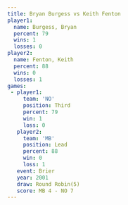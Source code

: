 ```yaml
---
title: Bryan Burgess vs Keith Fenton
player1:              
  name: Burgess, Bryan
  percent: 79         
  wins: 1             
  losses: 0           
player2:              
  name: Fenton, Keith 
  percent: 88         
  wins: 0             
  losses: 1           
games:
 - player1:         
     team: 'NO'     
     position: Third
     percent: 79    
     win: 1         
     loss: 0        
   player2:        
     team: 'MB'    
     position: Lead
     percent: 88   
     win: 0        
     loss: 1       
   event: Brier        
   year: 2001          
   draw: Round Robin(5)
   score: MB 4 - NO 7  
---
```

